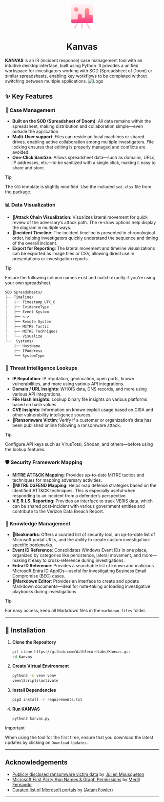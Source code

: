 
<br />
<div align="center">
  <a href="https://github.com/othneildrew/Best-README-Template">
    <img src="images/logo.png" alt="Logo" width="80" height="80">
  </a>
  <h1 align="center">Kanvas</h1>
</div>

**KANVAS**  is an IR (incident response) case management tool with an intuitive desktop interface, built using Python. It provides a unified workspace for investigators working with SOD (Spreadsheet of Doom) or similar spreadsheets, enabling key workflows to be completed without switching between multiple applications.
<img src="assets/kanvas_demo.gif" alt="Logo">

## ✨ Key Features

### 🎲 **Case Management**
- **Built on the SOD (Spreadsheet of Doom)**: All data remains within the spreadsheet, making distribution and collaboration simple—even outside the application.
- **Multi-User support**: Files can reside on local machines or shared drives, enabling active collaboration among multiple investigators. File locking ensures that editing is properly managed and conflicts are avoided.
- **One-Click Sanitize**: Allows spreadsheet data—such as domains, URLs, IP addresses, etc.—to be sanitized with a single click, making it easy to share and store.

> [!TIP]
> The `SOD` template is slightly modified. Use the included `sod.xlsx` file from the package.

### 📊 **Data Visualization**

- 📌**Attack Chain Visualization**: Visualizes lateral movement for quick review of the adversary’s attack path. The re-draw options help display the diagram in multiple ways.
- 📌**Incident Timeline**: The incident timeline is presented in chronological order, helping investigators quickly understand the sequence and timing of the overall incident.
- **Export for Reporting**: The lateral movement and timeline visualizations can be exported as image files or CSV, allowing direct use in presentations or investigation reports.

>[!TIP]
> Ensure the following column names exist and match exactly if you're using your own spreadsheet.

```text
SOD Spreadsheets/
├── Timeline/
│   ├── Timestamp_UTC_0
│   ├── EvidenceType
│   ├── Event System
│   ├── <->
│   ├── Remote System
│   ├── MITRE Tactic
│   ├── MITRE Techniques
│   └── Visualize
└──  Systems/
    ├── HostName
    ├── IPAddress
    └── SystemType
```



### 👀 **Threat Intelligence Lookups**

- **IP Reputation**: IP reputation, geolocation, open ports, known vulnerabilities, and more using various API integrations.
- **Domain / URL Insights**: WHOIS data, DNS records, and more using various API integrations.
- **File Hash Insights**: Lookup binary file insights on various platforms based on hash values.
- **CVE Insights**: Information on known exploit usage based on CISA and other vulnerability intelligence sources.
- 📌**Ransomware Victim**: Verify if a customer or organization’s data has been published online following a ransomware attack.

>[!TIP]
> Configure API keys such as VirusTotal, Shodan, and others—before using the lookup features.

### 🛡️ **Security Framework Mapping**

- **MITRE ATT&CK Mapping**: Provides up-to-date MITRE tactics and techniques for mapping adversary activities.
- 📌**MITRE D3FEND Mapping**: Helps map defense strategies based on the identified ATT&CK techniques. This is especially useful when responding to an incident from a defender’s perspective.
- **V.E.R.I.S. Reporting**: Provides an interface to track VERIS data, which can be shared post-incident with various government entities and contribute to the Verizon Data Breach Report.

### 📑 **Knowledge Management**

- 📌**Bookmarks**: Offers a curated list of security tool, an up-to-date list of Microsoft portal URLs, and the ability to create custom investigation-specific bookmarks.
- **Event ID Reference**: Consolidates Windows Event IDs in one place, organized by categories like persistence, lateral movement, and more—making it easy to cross-reference during investigations.
- **Entra ID Reference**: Provides a searchable list of known and malicious Microsoft Entra ID AppIDs—useful for investigating Business Email Compromise (BEC) cases.
- 📌**Markdown Editor**: Provides an interface to create and update Markdown documents—ideal for note-taking or loading investigative playbooks during investigations.
  
> [!TIP]
> For easy access, keep all Markdown files in the `markdown_files` folder.
---

## 🚀 Installation

1. **Clone the Repository**
   ```bash
   git clone https://github.com/WithSecureLabs/Kanvas.git
   cd Kanvas
   ```

2. **Create Virtual Environment**
   ```bash
   python3 -m venv venv
   venv\Scripts\activate
   ```

3. **Install Dependencies**
   ```bash
   pip3 install -r requirements.txt
   ```

4. **Run KANVAS**
   ```bash
   python3 kanvas.py
   ```

> [!IMPORTANT]
> When using the tool for the first time, ensure that you download the latest updates by clicking on `Download Updates`.
---

## Acknowledgements

 - [Publicly disclosed ransomware victim data](https://www.ransomware.live/about) by [Julien Mousqueton](https://www.linkedin.com/in/julienmousqueton/)
 - [Microsoft First Party App Names & Graph Permissions](https://github.com/merill/microsoft-info) by [Merill Fernando ](https://www.linkedin.com/in/merill/)
 - [Curated list of Microsoft portals](https://msportals.io/about/) by ([Adam Fowler](https://www.linkedin.com/in/adamfowlerit/))
---
